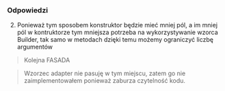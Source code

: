 ### Odpowiedzi
2. Ponieważ tym sposobem konstruktor będzie mieć mniej pól, a im mniej pól w kontruktorze tym mniejsza potrzeba na wykorzystywanie wzorca Builder, 
tak samo w metodach dzięki temu możemy ograniczyć liczbę argumentów

> Kolejna FASADA

> Wzorzec adapter nie pasuję w tym miejscu, zatem go nie zaimplementowałem ponieważ zaburza czytelność kodu.
